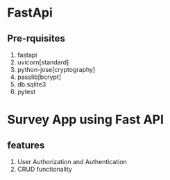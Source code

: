 # FastApi

## Pre-rquisites

1. fastapi
2. uvicorn[standard]
3. python-jose[cryptography]
4. passlib[bcrypt]
5. db.sqlite3
6. pytest

# Survey App using Fast API
## features

1. User Authorization and Authentication
2. CRUD functionality


